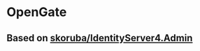 # OpenGate
## Based on [skoruba/IdentityServer4.Admin](https://github.com/skoruba/IdentityServer4.Admin)